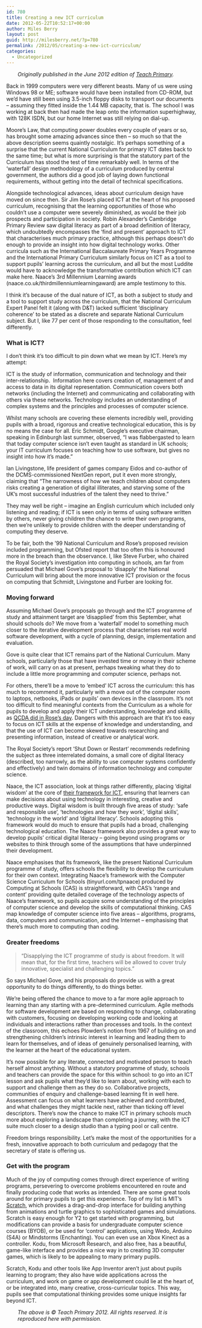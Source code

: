 ```yaml
---
id: 780
title: Creating a new ICT curriculum
date: 2012-05-22T10:52:17+00:00
author: Miles Berry
layout: post
guid: http://milesberry.net/?p=780
permalink: /2012/05/creating-a-new-ict-curriculum/
categories:
  - Uncategorized
---
```

<p style="padding-left: 30px;">
  <em>Originally published in the June 2012 edition of <a href="http://www.teachprimary.com">Teach Primary</a>.</em>
</p>

Back in 1999 computers were very different beasts. Many of us were using Windows 98 or ME; software would have been installed from CD-ROM, but we’d have still been using 3.5-inch floppy disks to transport our documents – assuming they fitted inside the 1.44 MB capacity, that is. The school I was working at back then had made the leap onto the information superhighway, with 128K ISDN, but our home Internet was still relying on dial-up.

Moore’s Law, that computing power doubles every couple of years or so, has brought some amazing advances since then – so much so that the above description seems quaintly nostalgic. It’s perhaps something of a surprise that the current National Curriculum for primary ICT dates back to the same time; but what is more surprising is that the statutory part of the Curriculum has stood the test of time remarkably well. In terms of the ‘waterfall’ design methodology of a curriculum produced by central government, the authors did a good job of laying down functional requirements, without getting into the detail of technical specifications.

Alongside technological advances, ideas about curriculum design have moved on since then. Sir Jim Rose’s placed ICT at the heart of his proposed curriculum, recognising that the learning opportunities of those who couldn’t use a computer were severely diminished, as would be their job prospects and participation in society. Robin Alexander’s Cambridge Primary Review saw digital literacy as part of a broad definition of literacy, which undoubtedly encompasses the ‘find and present’ approach to ICT that characterises much primary practice, although this perhaps doesn’t do enough to provide an insight into how digital technology works. Other curricula such as the International Baccalaureate Primary Years Programme and the International Primary Curriculum similarly focus on ICT as a tool to support pupils’ learning across the curriculum, and all but the most Luddite would have to acknowledge the transformative contribution which ICT can make here. Naace’s 3rd Millennium Learning awards (naace.co.uk/thirdmillenniumlearningaward) are ample testimony to this.

I think it’s because of the dual nature of ICT, as both a subject to study and a tool to support study across the curriculum, that the National Curriculum Expert Panel felt it (along with D&T) lacked sufficient ‘disciplinary coherence’ to be stated as a discrete and separate National Curriculum subject. But I, like 77 per cent of those responding to the consultation, feel differently.

### **What is ICT?**

I don’t think it’s too difficult to pin down what we mean by ICT. Here’s my attempt:

ICT is the study of information, communication and technology and their inter-relationship.  Information here covers creation of, management of and access to data in its digital representation. Communication covers both networks (including the Internet) and communicating and collaborating with others via these networks. Technology includes an understanding of complex systems and the principles and processes of computer science.

Whilst many schools are covering these elements incredibly well, providing pupils with a broad, rigorous and creative technological education, this is by no means the case for all. Eric Schmidt, Google’s executive chairman, speaking in Edinburgh last summer, observed, “I was flabbergasted to learn that today computer science isn’t even taught as standard in UK schools; your IT curriculum focuses on teaching how to use software, but gives no insight into how it’s made.”

Ian Livingstone, life president of games company Eidos and co-author of the DCMS-commissioned NextGen report, put it even more strongly, claiming that “The narrowness of how we teach children about computers risks creating a generation of digital illiterates, and starving some of the UK’s most successful industries of the talent they need to thrive.”

They may well be right – imagine an English curriculum which included only listening and reading; if ICT is seen only in terms of using software written by others, never giving children the chance to write their own programs, then we’re unlikely to provide children with the deeper understanding of computing they deserve.

To be fair, both the ’99 National Curriculum and Rose’s proposed revision included programming, but Ofsted report that too often this is honoured more in the breach than the observance. I, like Steve Furber, who chaired the Royal Society’s investigation into computing in schools, am far from persuaded that Michael Gove’s proposal to ‘disapply’ the National Curriculum will bring about the more innovative ICT provision or the focus on computing that Schmidt, Livingstone and Furber are looking for.

### **Moving forward**

Assuming Michael Gove’s proposals go through and the ICT programme of study and attainment target are ‘disapplied’ from this September, what should schools do? We move from a ‘waterfall’ model to something much closer to the iterative development process that characterises real world software development, with a cycle of planning, design, implementation and evaluation.

Gove is quite clear that ICT remains part of the National Curriculum. Many schools, particularly those that have invested time or money in their scheme of work, will carry on as at present, perhaps tweaking what they do to include a little more programming and computer science, perhaps not.

For others, there’ll be a move to ‘embed’ ICT across the curriculum: this has much to recommend it, particularly with a move out of the computer room to laptops, netbooks, iPads or pupils’ own devices in the classroom. It’s not too difficult to find meaningful contexts from the Curriculum as a whole for pupils to develop and apply their ICT understanding, knowledge and skills, as [QCDA did in Rose’s day](http://bit.ly/roseict). Dangers with this approach are that it’s too easy to focus on ICT skills at the expense of knowledge and understanding, and that the use of ICT can become skewed towards researching and presenting information, instead of creative or analytical work.

The Royal Society’s report ‘Shut Down or Restart’ recommends redefining the subject as three interrelated domains, a small core of digital literacy (described, too narrowly, as the ability to use computer systems confidently and effectively) and twin domains of information technology and computer science.

Naace, the ICT association, look at things rather differently, placing ‘digital wisdom’ at the core of [their framework for ICT](http://bit.ly/NaaceFramework), ensuring that learners can make decisions about using technology in interesting, creative and productive ways. Digital wisdom is built through five areas of study: ‘safe and responsible use’, ‘technologies and how they work’, ‘digital skills’, ‘technology in the world’ and ‘digital literacy’. Schools adopting this framework would do much to ensure that pupils had a broad, challenging technological education. The Naace framework also provides a great way to develop pupils’ critical digital literacy – going beyond using programs or websites to think through some of the assumptions that have underpinned their development.

Naace emphasises that its framework, like the present National Curriculum programme of study, offers schools the flexibility to develop the curriculum for their own context. Integrating Naace’s framework with the Computer Science Curriculum for Schools (tinyurl.com/tpnaace) produced by Computing at Schools (CAS) is straightforward, with CAS’s ‘range and content’ providing quite detailed coverage of the technology aspects of Naace’s framework, so pupils acquire some understanding of the principles of computer science and develop the skills of computational thinking. CAS map knowledge of computer science into five areas – algorithms, programs, data, computers and communication, and the Internet – emphasising that there’s much more to computing than coding.

### **Greater freedoms**

> “Disapplying the ICT programme of study is about freedom. It will mean that, for the first time, teachers will be allowed to cover truly innovative, specialist and challenging topics.”

So says Michael Gove, and his proposals do provide us with a great opportunity to do things differently, to do things better.

We’re being offered the chance to move to a far more agile approach to learning than any starting with a pre-determined curriculum. Agile methods for software development are based on responding to change, collaborating with customers, focusing on developing working code and looking at individuals and interactions rather than processes and tools. In the context of the classroom, this echoes Plowden’s notion from 1967 of building on and strengthening children’s intrinsic interest in learning and leading them to learn for themselves, and of ideas of genuinely personalised learning, with the learner at the heart of the educational system.

It’s now possible for any literate, connected and motivated person to teach herself almost anything. Without a statutory programme of study, schools and teachers can provide the space for this within school: to go into an ICT lesson and ask pupils what they’d like to learn about, working with each to support and challenge them as they do so. Collaborative projects, communities of enquiry and challenge-based learning fit in well here. Assessment can focus on what learners have achieved and contributed, and what challenges they might tackle next, rather than ticking off level descriptors. There’s now the chance to make ICT in primary schools much more about exploring a landscape than completing a journey, with the ICT suite much closer to a design studio than a typing pool or call centre.

Freedom brings responsibility. Let’s make the most of the opportunities for a fresh, innovative approach to both curriculum and pedagogy that the secretary of state is offering us.

### **Get with the program**

Much of the joy of computing comes through direct experience of writing programs, persevering to overcome problems encountered en route and finally producing code that works as intended. There are some great tools around for primary pupils to get this experience. Top of my list is MIT’s [Scratch](http://scratch.mit.edu), which provides a drag-and-drop interface for building anything from animations and turtle graphics to sophisticated games and simulations. Scratch is easy enough for Y2 to get started with programming, but modifications can provide a basis for undergraduate computer science courses (BYOB), or be used for ‘control’ applications, using Wedo, Arduino (S4A) or Mindstorms (Enchanting). You can even use an Xbox Kinect as a controller. Kodu, from Microsoft Research, and also free, has a beautiful, game-like interface and provides a nice way in to creating 3D computer games, which is likely to be appealing to many primary pupils.

Scratch, Kodu and other tools like App Inventor aren’t just about pupils learning to program; they also have wide applications across the curriculum, and work on game or app development could lie at the heart of, or be integrated into, many creative, cross-curricular topics. This way, pupils see that computational thinking provides some unique insights far beyond ICT.

<p style="padding-left: 30px;">
  <em>The above is © Teach Primary 2012. All rights reserved. It is reproduced here with permission.</em>
</p>